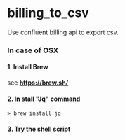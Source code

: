# billing_to_csv
Use confluent billing api to export csv.

### In case of OSX

#### 1. Install Brew
see **https://brew.sh/**

#### 2. In stall "Jq" command

`> brew install jq`

#### 3. Try the shell script
